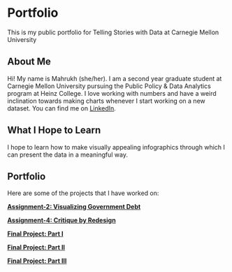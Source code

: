 # Portfolio
This is my public portfolio for Telling Stories with Data at Carnegie Mellon University


## **About Me**
Hi! My name is Mahrukh (she/her). I am a second year graduate student at Carnegie Mellon University pursuing the Public Policy & Data Analytics program at Heinz College. I love working with numbers and have a weird inclination towards making charts whenever I start working on a new dataset. You can find me on [LinkedIn](https://www.linkedin.com/in/mahrukh-khan/).

## **What I Hope to Learn**
I hope to learn how to make visually appealing infographics through which I can present the data in a meaningful way. 


## **Portfolio**
Here are some of the projects that I have worked on:

**[Assignment-2: Visualizing Government Debt](https://mahrukh-k.github.io/Portfolio/dataviz2.html)**

**[Assignment-4: Critique by Redesign](https://mahrukh-k.github.io/Portfolio/assignment_4.html)**

**[Final Project: Part I](https://mahrukh-k.github.io/Portfolio/Final_Project_Part1_Mahrukh.html)**

**[Final Project: Part II](https://mahrukh-k.github.io/Portfolio/Final_Project_Part2_Mahrukh.html)**

**[Final Project: Part III](https://mahrukh-k.github.io/Portfolio/Final_Project_Part3_Mahrukh.html)**


